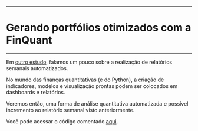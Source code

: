  ---
# Gerando portfólios otimizados com a FinQuant
---

Em [outro estudo](https://github.com/nogueiraguilherme/relatorio_semanal), falamos um pouco sobre a realização de relatórios semanais automatizados.

No mundo das finanças quantitativas (e do Python), a criação de indicadores, modelos e visualização prontas podem ser colocados em dashboards e relatórios.

Veremos então, uma forma de análise quantitativa automatizada e possível incremento ao relatório semanal visto anteriormente.


Você pode acessar o código comentado [aqui](https://github.com/nogueiraguilherme/portfolio_FinQuant/blob/main/Portfolio_FinQuant.ipynb).
